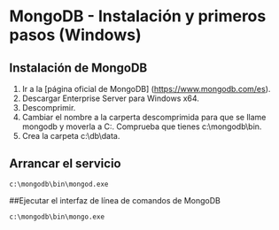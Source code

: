 # MongoDB - Instalación y primeros pasos (Windows)
## Instalación de MongoDB
1. Ir a la [página oficial de MongoDB] (https://www.mongodb.com/es). 
2. Descargar Enterprise Server para Windows x64.
3. Descomprimir.
4. Cambiar el nombre a la carperta descomprimida para que se llame mongodb y moverla a C:. Comprueba que tienes c:\mongodb\bin.
5. Crea la carpeta c:\db\data.
## Arrancar el servicio
```console
c:\mongodb\bin\mongod.exe 
```
##Ejecutar el interfaz de línea de comandos de MongoDB
```console
c:\mongodb\bin\mongo.exe
```
